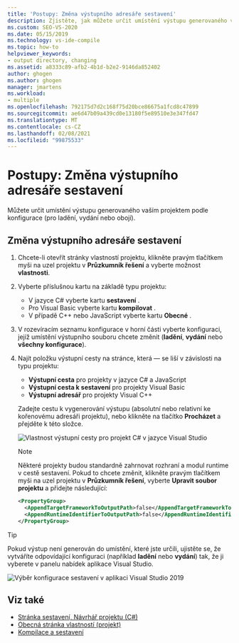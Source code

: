 ```yaml
---
title: 'Postupy: Změna výstupního adresáře sestavení'
description: Zjistěte, jak můžete určit umístění výstupu generovaného vaším projektem podle konfigurace (pro ladění, vydání nebo obojí).
ms.custom: SEO-VS-2020
ms.date: 05/15/2019
ms.technology: vs-ide-compile
ms.topic: how-to
helpviewer_keywords:
- output directory, changing
ms.assetid: a8333c89-afb2-4b1d-b2e2-9146da852402
author: ghogen
ms.author: ghogen
manager: jmartens
ms.workload:
- multiple
ms.openlocfilehash: 792175d7d2c168f75d20bce86675a1fcd8c47899
ms.sourcegitcommit: ae6d47b09a439cd0e13180f5e89510e3e347fd47
ms.translationtype: MT
ms.contentlocale: cs-CZ
ms.lasthandoff: 02/08/2021
ms.locfileid: "99875533"
---
```

# <a name="how-to-change-the-build-output-directory"></a>Postupy: Změna výstupního adresáře sestavení

Můžete určit umístění výstupu generovaného vaším projektem podle konfigurace (pro ladění, vydání nebo obojí).

## <a name="change-the-build-output-directory"></a>Změna výstupního adresáře sestavení

1. Chcete-li otevřít stránky vlastností projektu, klikněte pravým tlačítkem myši na uzel projektu v **Průzkumník řešení** a vyberte možnost **vlastnosti**.

2. Vyberte příslušnou kartu na základě typu projektu:

   - V jazyce C# vyberte kartu **sestavení** .
   - Pro Visual Basic vyberte kartu **kompilovat** .
   - V případě C++ nebo JavaScript vyberte kartu **Obecné** .

3. V rozevíracím seznamu konfigurace v horní části vyberte konfiguraci, jejíž umístění výstupního souboru chcete změnit (**ladění**, **vydání** nebo **všechny konfigurace**).

4. Najít položku výstupní cesty na stránce, která &mdash; se liší v závislosti na typu projektu:

   - **Výstupní cesta** pro projekty v jazyce C# a JavaScript
   - **Výstupní cesta k sestavení** pro projekty Visual Basic
   - **Výstupní adresář** pro projekty Visual C++

   Zadejte cestu k vygenerování výstupu (absolutní nebo relativní ke kořenovému adresáři projektu), nebo klikněte na tlačítko **Procházet** a přejděte k této složce.

   ![Vlastnost výstupní cesty pro projekt C# v jazyce Visual Studio](media/output-path.png)
   
   > [!NOTE]
   > Některé projekty budou standardně zahrnovat rozhraní a modul runtime v cestě sestavení. Pokud to chcete změnit, klikněte pravým tlačítkem myši na uzel projektu v **Průzkumník řešení**, vyberte **Upravit soubor projektu** a přidejte následující:
   > ```xml
   > <PropertyGroup>
   >   <AppendTargetFrameworkToOutputPath>false</AppendTargetFrameworkToOutputPath>
   >   <AppendRuntimeIdentifierToOutputPath>false</AppendRuntimeIdentifierToOutputPath>
   > </PropertyGroup>
   > ```

> [!TIP]
> Pokud výstup není generován do umístění, které jste určili, ujistěte se, že vytváříte odpovídající konfiguraci (například **ladění** nebo **vydání**) tak, že ji vyberete v panelu nabídek aplikace Visual Studio.
>
> ![Výběr konfigurace sestavení v aplikaci Visual Studio 2019](media/build-configuration-chooser.png)

## <a name="see-also"></a>Viz také

- [Stránka sestavení, Návrhář projektu (C#)](../ide/reference/build-page-project-designer-csharp.md)
- [Obecná stránka vlastností (projekt)](/cpp/build/reference/general-property-page-project)
- [Kompilace a sestavení](../ide/compiling-and-building-in-visual-studio.md)
